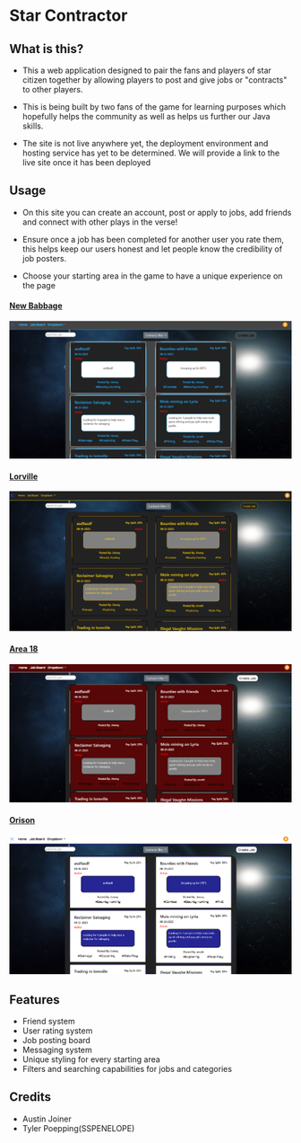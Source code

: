 # Star Contractor

## What is this?
- This a web application designed to pair the fans and players of star citizen together by allowing players to post and give jobs or "contracts" to other players.

- This is being built by two fans of the game for learning purposes which hopefully helps the community as well as helps us further our Java skills.

- The site is not live anywhere yet, the deployment environment and hosting service has yet to be determined. We will provide a link to the live site once it has been deployed

## Usage
- On this site you can create an account, post or apply to jobs, add friends and connect with other plays in the verse!

- Ensure once a job has been completed for another user you rate them, this helps keep our users honest and let people know the credibility of job posters. 

- Choose your starting area in the game to have a unique experience on the page

#### <u>New Babbage</u>
![alt text](src/main/resources/static/assets/img/newbabbagescreenshot.png)

#### <u>Lorville</u>
![alt text](src/main/resources/static/assets/img/lorvillescreenshot.png)

#### <u>Area 18</u>
![alt text](src/main/resources/static/assets/img/area18screenshot.png)

#### <u>Orison</u>
![alt text](src/main/resources/static/assets/img/orisonscreenshot.png)


## Features
- Friend system
- User rating system
- Job posting board
- Messaging system
- Unique styling for every starting area
- Filters and searching capabilities for jobs and categories

## Credits
- Austin Joiner
- Tyler Poepping(SSPENELOPE)